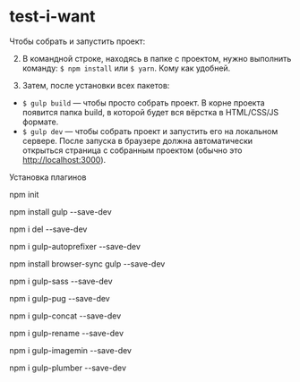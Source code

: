 # test-i-want

Чтобы собрать и запустить проект:

2. В командной строке, находясь в папке с проектом, нужно выполнить команду: `$ npm install` или `$ yarn`. Кому как удобней.

3. Затем, после установки всех пакетов:
  - `$ gulp build` — чтобы просто собрать проект. В корне проекта появится папка build, в которой будет вся вёрстка в HTML/CSS/JS формате.
  - `$ gulp dev` — чтобы собрать проект и запустить его на локальном сервере. После запуска в браузере должна автоматически открыться страница с собранным проектом (обычно это [http://localhost:3000](http://localhost:3000)).

Установка плагинов

npm init

npm install gulp --save-dev

npm i del --save-dev

npm i gulp-autoprefixer --save-dev

npm install browser-sync gulp --save-dev

npm i gulp-sass --save-dev

npm i gulp-pug --save-dev

npm i gulp-concat --save-dev

npm i gulp-rename --save-dev

npm i gulp-imagemin --save-dev

npm i gulp-plumber --save-dev